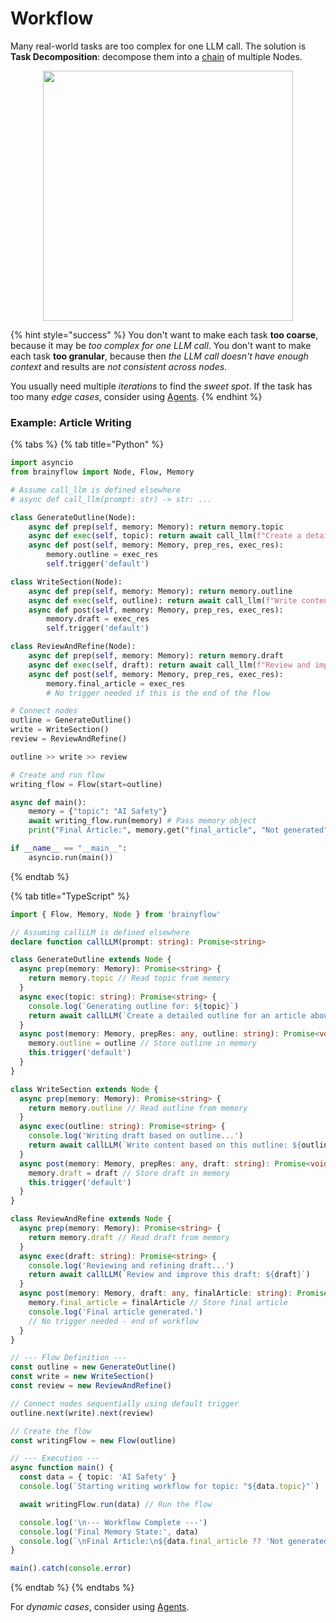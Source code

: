 # Workflow

Many real-world tasks are too complex for one LLM call. The solution is **Task Decomposition**: decompose them into a [chain](../core_abstraction/flow.md) of multiple Nodes.

<div align="center">
  <img src="https://github.com/zvictor/brainyflow/raw/main/.github/media/workflow.png?raw=true" width="400"/>
</div>

{% hint style="success" %}
You don't want to make each task **too coarse**, because it may be _too complex for one LLM call_.
You don't want to make each task **too granular**, because then _the LLM call doesn't have enough context_ and results are _not consistent across nodes_.

You usually need multiple _iterations_ to find the _sweet spot_. If the task has too many _edge cases_, consider using [Agents](./agent.md).
{% endhint %}

### Example: Article Writing

{% tabs %}
{% tab title="Python" %}

```python
import asyncio
from brainyflow import Node, Flow, Memory

# Assume call_llm is defined elsewhere
# async def call_llm(prompt: str) -> str: ...

class GenerateOutline(Node):
    async def prep(self, memory: Memory): return memory.topic
    async def exec(self, topic): return await call_llm(f"Create a detailed outline for an article about {topic}")
    async def post(self, memory: Memory, prep_res, exec_res):
        memory.outline = exec_res
        self.trigger('default')

class WriteSection(Node):
    async def prep(self, memory: Memory): return memory.outline
    async def exec(self, outline): return await call_llm(f"Write content based on this outline: {outline}")
    async def post(self, memory: Memory, prep_res, exec_res):
        memory.draft = exec_res
        self.trigger('default')

class ReviewAndRefine(Node):
    async def prep(self, memory: Memory): return memory.draft
    async def exec(self, draft): return await call_llm(f"Review and improve this draft: {draft}")
    async def post(self, memory: Memory, prep_res, exec_res):
        memory.final_article = exec_res
        # No trigger needed if this is the end of the flow

# Connect nodes
outline = GenerateOutline()
write = WriteSection()
review = ReviewAndRefine()

outline >> write >> review

# Create and run flow
writing_flow = Flow(start=outline)

async def main():
    memory = {"topic": "AI Safety"}
    await writing_flow.run(memory) # Pass memory object
    print("Final Article:", memory.get("final_article", "Not generated")) # Access memory object

if __name__ == "__main__":
    asyncio.run(main())
```

{% endtab %}

{% tab title="TypeScript" %}

```typescript
import { Flow, Memory, Node } from 'brainyflow'

// Assuming callLLM is defined elsewhere
declare function callLLM(prompt: string): Promise<string>

class GenerateOutline extends Node {
  async prep(memory: Memory): Promise<string> {
    return memory.topic // Read topic from memory
  }
  async exec(topic: string): Promise<string> {
    console.log(`Generating outline for: ${topic}`)
    return await callLLM(`Create a detailed outline for an article about ${topic}`)
  }
  async post(memory: Memory, prepRes: any, outline: string): Promise<void> {
    memory.outline = outline // Store outline in memory
    this.trigger('default')
  }
}

class WriteSection extends Node {
  async prep(memory: Memory): Promise<string> {
    return memory.outline // Read outline from memory
  }
  async exec(outline: string): Promise<string> {
    console.log('Writing draft based on outline...')
    return await callLLM(`Write content based on this outline: ${outline}`)
  }
  async post(memory: Memory, prepRes: any, draft: string): Promise<void> {
    memory.draft = draft // Store draft in memory
    this.trigger('default')
  }
}

class ReviewAndRefine extends Node {
  async prep(memory: Memory): Promise<string> {
    return memory.draft // Read draft from memory
  }
  async exec(draft: string): Promise<string> {
    console.log('Reviewing and refining draft...')
    return await callLLM(`Review and improve this draft: ${draft}`)
  }
  async post(memory: Memory, draft: any, finalArticle: string): Promise<void> {
    memory.final_article = finalArticle // Store final article
    console.log('Final article generated.')
    // No trigger needed - end of workflow
  }
}

// --- Flow Definition ---
const outline = new GenerateOutline()
const write = new WriteSection()
const review = new ReviewAndRefine()

// Connect nodes sequentially using default trigger
outline.next(write).next(review)

// Create the flow
const writingFlow = new Flow(outline)

// --- Execution ---
async function main() {
  const data = { topic: 'AI Safety' }
  console.log(`Starting writing workflow for topic: "${data.topic}"`)

  await writingFlow.run(data) // Run the flow

  console.log('\n--- Workflow Complete ---')
  console.log('Final Memory State:', data)
  console.log(`\nFinal Article:\n${data.final_article ?? 'Not generated'}`)
}

main().catch(console.error)
```

{% endtab %}
{% endtabs %}

For _dynamic cases_, consider using [Agents](./agent.md).
